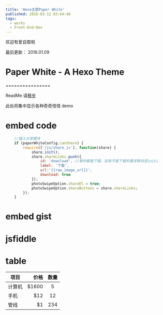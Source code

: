 ```yaml
---
title: 'Hexo主题Paper White'
published: 2016-03-12 03:44:46
tags:
  - works
  - Front-End-Dev
---
```


欢迎有爱自取啦

最后更新： 2016.01.09

<!-- more -->

# Paper White - A Hexo Theme
================


ReadMe 请[移步](https://github.com/xingoxu/hexo-theme-paper-white)

此处将集中显示各种奇奇怪怪 demo

# embed code
```javascript
	//载入分享模块
	if (paperWhiteConfig.canShare) {
		require(['/js/share.js'], function(share) {
			share.init();
			share.shareLinks.push({
				id: 'download', //暂时都能下载，如有不能下载的需求移动至init进行克隆数组等操作
				label: '下载',
				url:'{{raw_image_url}}', 
				download: true 
			});
			photoSwipeOption.shareEl = true;
			photoSwipeOption.shareButtons = share.shareLinks;
		});
	}
```

# embed gist
<script src="https://gist.github.com/xingoxu/9ef5d5a262f796daad94.js"></script>

# jsfiddle
<script async src="//jsfiddle.net/pq98medb/1/embed/js,html,css,result/dark/"></script>

# table

| 项目        | 价格   |  数量  |
| --------   | -----:  | :----:  |
| 计算机     | \$1600 |   5     |
| 手机        |   \$12   |   12   |
| 管线        |    \$1    |  234  |

